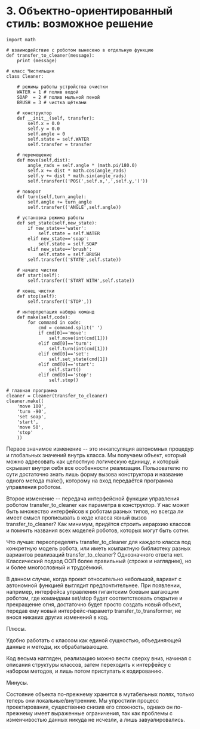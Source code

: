 # 3. Объектно-ориентированный стиль: возможное решение


```
import math

# взаимодействие с роботом вынесено в отдельную функцию
def transfer_to_cleaner(message):
    print (message)

# класс Чистильщик
class Cleaner:

    # режимы работы устройства очистки
    WATER = 1 # полив водой
    SOAP  = 2 # полив мыльной пеной
    BRUSH = 3 # чистка щётками

    # конструктор 
    def __init__(self, transfer):
        self.x = 0.0
        self.y = 0.0
        self.angle = 0
        self.state = self.WATER
        self.transfer = transfer 

    # перемещение
    def move(self,dist):
        angle_rads = self.angle * (math.pi/180.0)
        self.x += dist * math.cos(angle_rads)
        self.y += dist * math.sin(angle_rads)
        self.transfer(('POS(',self.x,',',self.y,')'))

    # поворот
    def turn(self,turn_angle):
        self.angle += turn_angle
        self.transfer(('ANGLE',self.angle))

    # установка режима работы
    def set_state(self,new_state):
        if new_state=='water':
            self.state = self.WATER  
        elif new_state=='soap':
            self.state = self.SOAP
        elif new_state=='brush':
            self.state = self.BRUSH
        self.transfer(('STATE',self.state))

    # начало чистки
    def start(self):
        self.transfer(('START WITH',self.state))

    # конец чистки   
    def stop(self):
        self.transfer(('STOP',))

    # интерпретация набора команд
    def make(self,code):
        for command in code:
            cmd = command.split(' ')
            if cmd[0]=='move':
                self.move(int(cmd[1])) 
            elif cmd[0]=='turn':
                self.turn(int(cmd[1]))         
            elif cmd[0]=='set':
                self.set_state(cmd[1]) 
            elif cmd[0]=='start':
                self.start()
            elif cmd[0]=='stop':
                self.stop()

# главная программа
cleaner = Cleaner(transfer_to_cleaner)
cleaner.make((
    'move 100',
    'turn -90',
    'set soap',
    'start',
    'move 50',
    'stop'
    ))
```
Первое значимое изменение -- это инкапсуляция автономных процедур и глобальных значений внутрь класса. Мы получаем объект, который можно адресовать как целостную логическую единицу, и который скрывает внутри себя все особенности реализации. Пользователю по сути достаточно знать лишь форму вызова конструктора и название одного метода make(), которому на вход передаётся программа управления роботом.

Второе изменение -- передача интерфейсной функции управления роботом transfer_to_cleaner как параметра в конструктор. У нас может быть множество интерфейсов к роботам разных типов, но всегда ли имеет смысл прописывать в коде класса явный вызов transfer_to_cleaner? Как минимум, придётся строить иерархию классов и помнить названия всех моделей роботов, которых могут быть сотни.

Что лучше: переопределять transfer_to_cleaner для каждого класса под конкретную модель робота, или иметь компактную библиотеку разных вариантов реализаций transfer_to_cleaner?
Однозначного ответа нет. Классический подход ООП более правильный (строже и нагляднее), но и более многословный и трудоёмкий.

В данном случае, когда проект относительно небольшой, вариант с автономной функцией выглядит предпочтительнее. При появлении, например, интерфейса управления гигантским боевым шагающим роботом, где командами set/stop будет соответствовать открытие и прекращение огня, достаточно будет просто создать новый объект, передав ему новый интерфейс-параметр transfer_to_transformer, не внося никаких других изменений в код.

Плюсы.

Удобно работать с классом как единой сущностью, объединяющей данные и методы, их обрабатывающие.

Код весьма нагляден, реализацию можно вести сверху вниз, начиная с описания структуры классов, затем переходить к интерфейсу с набором методов, и лишь потом приступать к кодированию.

Минусы.

Состояние объекта по-прежнему хранится в мутабельных полях, только теперь они локальные/внутренние. Мы упростили процесс проектирования, существенно снизив его сложность, однако он по-прежнему имеет выраженные ограничения, так как проблемы с изменчивостью данных никуда не исчезли, а лишь завуалировались.